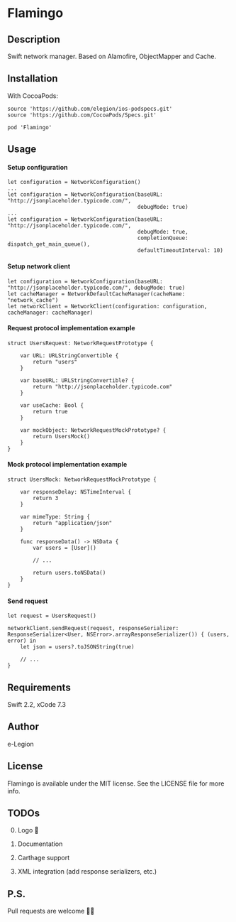 # Flamingo

## Description

Swift network manager. Based on Alamofire, ObjectMapper and Cache.

## Installation

With CocoaPods:

```
source 'https://github.com/elegion/ios-podspecs.git'
source 'https://github.com/CocoaPods/Specs.git'

pod 'Flamingo'
```

## Usage

#### Setup configuration

```
let configuration = NetworkConfiguration()
...
let configuration = NetworkConfiguration(baseURL: "http://jsonplaceholder.typicode.com/",
                                         debugMode: true)
...
let configuration = NetworkConfiguration(baseURL: "http://jsonplaceholder.typicode.com/",
                                         debugMode: true,
                                         completionQueue: dispatch_get_main_queue(),
                                         defaultTimeoutInterval: 10)
```

#### Setup network client

```
let configuration = NetworkConfiguration(baseURL: "http://jsonplaceholder.typicode.com/", debugMode: true)
let cacheManager = NetworkDefaultCacheManager(cacheName: "network_cache")
let networkClient = NetworkClient(configuration: configuration, cacheManager: cacheManager)
```

#### Request protocol implementation example

```
struct UsersRequest: NetworkRequestPrototype {
    
    var URL: URLStringConvertible {
        return "users"
    }
    
    var baseURL: URLStringConvertible? {
        return "http://jsonplaceholder.typicode.com"
    }
    
    var useCache: Bool {
        return true
    }
    
    var mockObject: NetworkRequestMockPrototype? {
        return UsersMock()
    }
}
```

#### Mock protocol implementation example

```
struct UsersMock: NetworkRequestMockPrototype {
    
    var responseDelay: NSTimeInterval {
        return 3
    }
    
    var mimeType: String {
        return "application/json"
    }
    
    func responseData() -> NSData {
        var users = [User]()
        
        // ...
        
        return users.toNSData()
    }
}
```

#### Send request

```
let request = UsersRequest()
        
networkClient.sendRequest(request, responseSerializer: ResponseSerializer<User, NSError>.arrayResponseSerializer()) { (users, error) in
    let json = users?.toJSONString(true)
    
    // ...
}
```

## Requirements

Swift 2.2, xCode 7.3

## Author

e-Legion

## License

Flamingo is available under the MIT license. See the LICENSE file for more info.

## TODOs

0) Logo 🦄

1) Documentation

2) Carthage support

3) XML integration (add response serializers, etc.)

## P.S.

Pull requests are welcome 💪🏻
